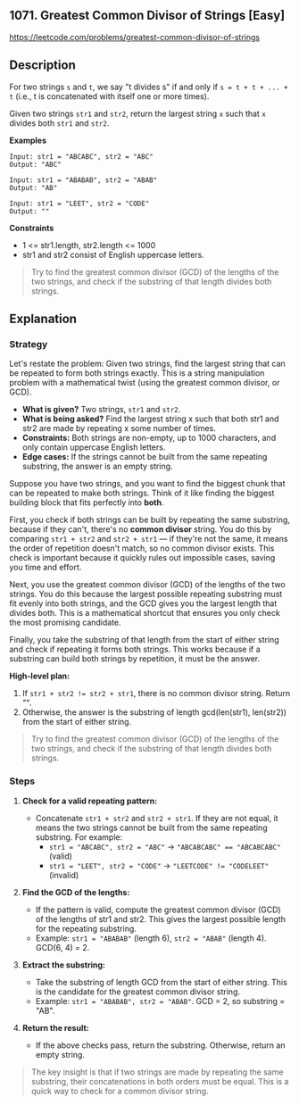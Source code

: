 ## 1071. Greatest Common Divisor of Strings [Easy]

https://leetcode.com/problems/greatest-common-divisor-of-strings

## Description
For two strings `s` and `t`, we say "t divides s" if and only if `s = t + t + ... + t` (i.e., t is concatenated with itself one or more times).

Given two strings `str1` and `str2`, return the largest string `x` such that `x` divides both `str1` and `str2`.

**Examples**
```text
Input: str1 = "ABCABC", str2 = "ABC"
Output: "ABC"

Input: str1 = "ABABAB", str2 = "ABAB"
Output: "AB"

Input: str1 = "LEET", str2 = "CODE"
Output: ""
```

**Constraints**
- 1 <= str1.length, str2.length <= 1000
- str1 and str2 consist of English uppercase letters.

> Try to find the greatest common divisor (GCD) of the lengths of the two strings, and check if the substring of that length divides both strings.

## Explanation

### Strategy
Let's restate the problem: Given two strings, find the largest string that can be repeated to form both strings exactly. This is a string manipulation problem with a mathematical twist (using the greatest common divisor, or GCD).

- **What is given?** Two strings, `str1` and `str2`.
- **What is being asked?** Find the largest string x such that both str1 and str2 are made by repeating x some number of times.
- **Constraints:** Both strings are non-empty, up to 1000 characters, and only contain uppercase English letters.
- **Edge cases:** If the strings cannot be built from the same repeating substring, the answer is an empty string.

Suppose you have two strings, and you want to find the biggest chunk that can be repeated to make both strings. Think of it like finding the biggest building block that fits perfectly into **both**.

First, you check if both strings can be built by repeating the same substring, because if they can't, there's no **common divisor** string. You do this by comparing `str1 + str2` and `str2 + str1` — if they're not the same, it means the order of repetition doesn't match, so no common divisor exists. This check is important because it quickly rules out impossible cases, saving you time and effort.

Next, you use the greatest common divisor (GCD) of the lengths of the two strings. You do this because the largest possible repeating substring must fit evenly into both strings, and the GCD gives you the largest length that divides both. This is a mathematical shortcut that ensures you only check the most promising candidate.

Finally, you take the substring of that length from the start of either string and check if repeating it forms both strings. This works because if a substring can build both strings by repetition, it must be the answer. 

**High-level plan:**
1. If `str1 + str2 != str2 + str1`, there is no common divisor string. Return "".
2. Otherwise, the answer is the substring of length gcd(len(str1), len(str2)) from the start of either string.

> Try to find the greatest common divisor (GCD) of the lengths of the two strings, and check if the substring of that length divides both strings.

### Steps
1. **Check for a valid repeating pattern:**
   - Concatenate `str1 + str2` and `str2 + str1`. If they are not equal, it means the two strings cannot be built from the same repeating substring. For example:
     - `str1 = "ABCABC", str2 = "ABC"` → `"ABCABCABC" == "ABCABCABC"` (valid)
     - `str1 = "LEET", str2 = "CODE"` → `"LEETCODE" != "CODELEET"` (invalid)

2. **Find the GCD of the lengths:**
   - If the pattern is valid, compute the greatest common divisor (GCD) of the lengths of str1 and str2. This gives the largest possible length for the repeating substring.
   - Example: `str1 = "ABABAB"` (length 6), `str2 = "ABAB"` (length 4). GCD(6, 4) = 2.

3. **Extract the substring:**
   - Take the substring of length GCD from the start of either string. This is the candidate for the greatest common divisor string.
   - Example: `str1 = "ABABAB", str2 = "ABAB"`. GCD = 2, so substring = "AB".

4. **Return the result:**
   - If the above checks pass, return the substring. Otherwise, return an empty string.

> The key insight is that if two strings are made by repeating the same substring, their concatenations in both orders must be equal. This is a quick way to check for a common divisor string.
